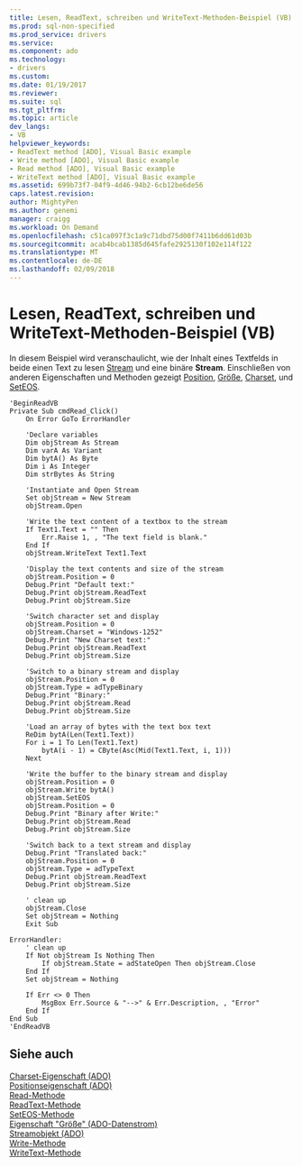 ```yaml
---
title: Lesen, ReadText, schreiben und WriteText-Methoden-Beispiel (VB) | Microsoft Docs
ms.prod: sql-non-specified
ms.prod_service: drivers
ms.service: 
ms.component: ado
ms.technology:
- drivers
ms.custom: 
ms.date: 01/19/2017
ms.reviewer: 
ms.suite: sql
ms.tgt_pltfrm: 
ms.topic: article
dev_langs:
- VB
helpviewer_keywords:
- ReadText method [ADO], Visual Basic example
- Write method [ADO], Visual Basic example
- Read method [ADO], Visual Basic example
- WriteText method [ADO], Visual Basic example
ms.assetid: 699b73f7-04f9-4d46-94b2-6cb12be6de56
caps.latest.revision: 
author: MightyPen
ms.author: genemi
manager: craigg
ms.workload: On Demand
ms.openlocfilehash: c51ca097f3c1a9c71dbd75d00f7411b6dd61d03b
ms.sourcegitcommit: acab4bcab1385d645fafe2925130f102e114f122
ms.translationtype: MT
ms.contentlocale: de-DE
ms.lasthandoff: 02/09/2018
---
```

# <a name="read-readtext-write-and-writetext-methods-example-vb"></a>Lesen, ReadText, schreiben und WriteText-Methoden-Beispiel (VB)
In diesem Beispiel wird veranschaulicht, wie der Inhalt eines Textfelds in beide einen Text zu lesen [Stream](../../../ado/reference/ado-api/stream-object-ado.md) und eine binäre **Stream**. Einschließen von anderen Eigenschaften und Methoden gezeigt [Position](../../../ado/reference/ado-api/position-property-ado.md), [Größe](../../../ado/reference/ado-api/size-property-ado-parameter.md), [Charset](../../../ado/reference/ado-api/charset-property-ado.md), und [SetEOS](../../../ado/reference/ado-api/seteos-method.md).  
  
```  
'BeginReadVB  
Private Sub cmdRead_Click()  
    On Error GoTo ErrorHandler  
  
    'Declare variables  
    Dim objStream As Stream  
    Dim varA As Variant  
    Dim bytA() As Byte  
    Dim i As Integer  
    Dim strBytes As String  
  
    'Instantiate and Open Stream  
    Set objStream = New Stream  
    objStream.Open  
  
    'Write the text content of a textbox to the stream  
    If Text1.Text = "" Then  
        Err.Raise 1, , "The text field is blank."  
    End If  
    objStream.WriteText Text1.Text  
  
    'Display the text contents and size of the stream  
    objStream.Position = 0  
    Debug.Print "Default text:"  
    Debug.Print objStream.ReadText  
    Debug.Print objStream.Size  
  
    'Switch character set and display  
    objStream.Position = 0  
    objStream.Charset = "Windows-1252"  
    Debug.Print "New Charset text:"  
    Debug.Print objStream.ReadText  
    Debug.Print objStream.Size  
  
    'Switch to a binary stream and display  
    objStream.Position = 0  
    objStream.Type = adTypeBinary  
    Debug.Print "Binary:"  
    Debug.Print objStream.Read  
    Debug.Print objStream.Size  
  
    'Load an array of bytes with the text box text  
    ReDim bytA(Len(Text1.Text))  
    For i = 1 To Len(Text1.Text)  
        bytA(i - 1) = CByte(Asc(Mid(Text1.Text, i, 1)))  
    Next  
  
    'Write the buffer to the binary stream and display  
    objStream.Position = 0  
    objStream.Write bytA()  
    objStream.SetEOS  
    objStream.Position = 0  
    Debug.Print "Binary after Write:"  
    Debug.Print objStream.Read  
    Debug.Print objStream.Size  
  
    'Switch back to a text stream and display  
    Debug.Print "Translated back:"  
    objStream.Position = 0  
    objStream.Type = adTypeText  
    Debug.Print objStream.ReadText  
    Debug.Print objStream.Size  
  
    ' clean up  
    objStream.Close  
    Set objStream = Nothing  
    Exit Sub  
  
ErrorHandler:  
    ' clean up  
    If Not objStream Is Nothing Then  
        If objStream.State = adStateOpen Then objStream.Close  
    End If  
    Set objStream = Nothing  
  
    If Err <> 0 Then  
        MsgBox Err.Source & "-->" & Err.Description, , "Error"  
    End If  
End Sub  
'EndReadVB  
```  
  
## <a name="see-also"></a>Siehe auch  
 [Charset-Eigenschaft (ADO)](../../../ado/reference/ado-api/charset-property-ado.md)   
 [Positionseigenschaft (ADO)](../../../ado/reference/ado-api/position-property-ado.md)   
 [Read-Methode](../../../ado/reference/ado-api/read-method.md)   
 [ReadText-Methode](../../../ado/reference/ado-api/readtext-method.md)   
 [SetEOS-Methode](../../../ado/reference/ado-api/seteos-method.md)   
 [Eigenschaft "Größe" (ADO-Datenstrom)](../../../ado/reference/ado-api/size-property-ado-stream.md)   
 [Streamobjekt (ADO)](../../../ado/reference/ado-api/stream-object-ado.md)   
 [Write-Methode](../../../ado/reference/ado-api/write-method.md)   
 [WriteText-Methode](../../../ado/reference/ado-api/writetext-method.md)

